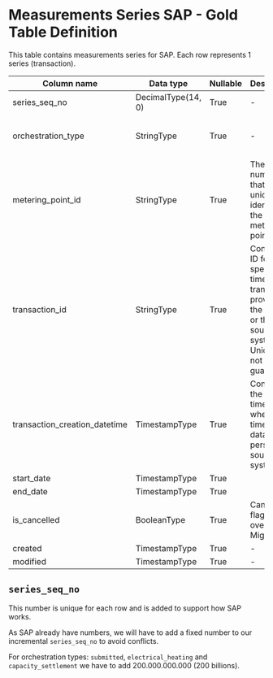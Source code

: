 # Measurements Series SAP - Gold Table Definition

This table contains measurements series for SAP. Each row represents 1 series (transaction).

| Column name | Data type | Nullable | Description | Constraints |
| - | - | - | - | - |
| series_seq_no | DecimalType(14, 0) | True | - | Incremental number. See [`series_seq_no`](#series_seq_no) |
| orchestration_type | StringType | True | - | Valid values ["submitted", "migration", "electrical_heating", "capacity_settlement"] |
| metering_point_id | StringType | True | The GSRN number that uniquely identifies the metering point | Exactly 18 digits |
| transaction_id | StringType | True | Contains an ID for the specific time series transaction, provided by the sender or the source system. Uniqueness not guaranteed | - |
| transaction_creation_datetime | TimestampType | True | Contains the UTC time for when the time series data was persisted in source system | - |
| start_date | TimestampType | True | | - |
| end_date | TimestampType | True | | - |
| is_cancelled | BooleanType | True | Cancelled flag carried over from Migrations | "is_cancelled_is_not_null_chk" which checks is_cancelled is not null,  |
| created | TimestampType | True | - | - |
| modified | TimestampType | True | - | - |

## `series_seq_no`

This number is unique for each row and is added to support how SAP works.

As SAP already have numbers, we will have to add a fixed number to our incremental `series_seq_no` to avoid conflicts.

For orchestration types: `submitted`, `electrical_heating` and `capacity_settlement` we have to add 200.000.000.000 (200 billions).
